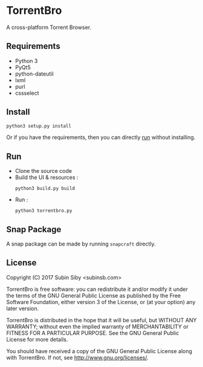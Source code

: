 # TorrentBro

A cross-platform Torrent Browser.

## Requirements

* Python 3
* PyQt5
* python-dateutil
* lxml
* purl
* cssselect

## Install

```bash
python3 setup.py install
```

Or if you have the requirements, then you can directly [run](#run) without installing.

## Run

* Clone the source code
* Build the UI & resources :
  ```
  python3 build.py build
  ```
* Run :
  ```
  python3 torrentbro.py
  ```

## Snap Package

A snap package can be made by running `snapcraft` directly.

## License

Copyright (C) 2017 Subin Siby <subinsb.com>

TorrentBro is free software: you can redistribute it and/or modify
it under the terms of the GNU General Public License as published by
the Free Software Foundation, either version 3 of the License, or
(at your option) any later version.

TorrentBro is distributed in the hope that it will be useful,
but WITHOUT ANY WARRANTY; without even the implied warranty of
MERCHANTABILITY or FITNESS FOR A PARTICULAR PURPOSE.  See the
GNU General Public License for more details.

You should have received a copy of the GNU General Public License
along with TorrentBro.  If not, see <http://www.gnu.org/licenses/>.
